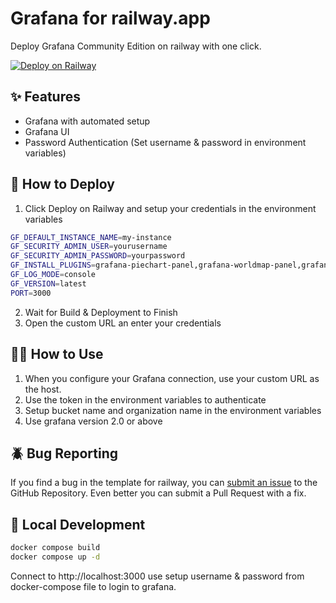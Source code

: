 # Grafana for railway.app

Deploy Grafana  Community Edition on railway with one click.

[![Deploy on Railway](https://railway.app/button.svg)](https://railway.app/template/anURAt?referralCode=2_sIT9)

## ✨ Features

* Grafana with automated setup
* Grafana UI
* Password Authentication (Set username & password in environment variables)

## 🐍 How to Deploy

1. Click Deploy on Railway and setup your credentials in the environment variables

```bash
GF_DEFAULT_INSTANCE_NAME=my-instance
GF_SECURITY_ADMIN_USER=yourusername
GF_SECURITY_ADMIN_PASSWORD=yourpassword
GF_INSTALL_PLUGINS=grafana-piechart-panel,grafana-worldmap-panel,grafana-clock-panel,grafana-simple-json-datasource
GF_LOG_MODE=console
GF_VERSION=latest
PORT=3000
```

2. Wait for Build & Deployment to Finish
3. Open the custom URL an enter your credentials

## 👩‍💻 How to Use

1. When you configure your Grafana connection, use your custom URL as the host.
2. Use the token in the environment variables to authenticate
3. Setup bucket name and organization name in the environment variables
4. Use grafana version 2.0 or above

## 🪲 Bug Reporting

If you find a bug in the template for railway, you can [submit an issue](https://github.com/vergissberlin/railwayapp-grafana/issues/new) to the GitHub Repository. Even better you can submit a Pull Request with a fix.

## 🐳  Local Development

```bash
docker compose build
docker compose up -d
```

Connect to http://localhost:3000 use setup username & password from docker-compose file to login to grafana.
